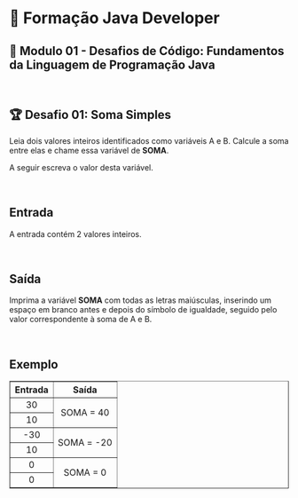 # 📌 **Formação Java Developer**
## 📝 **Modulo 01 - Desafios de Código: Fundamentos da Linguagem de Programação Java**

<br>

## 🏆 **Desafio 01: Soma Simples**
Leia dois valores inteiros identificados como variáveis A e B. Calcule a soma entre elas e chame essa variável de **SOMA**.

A seguir escreva o valor desta variável.  

<br>

## **Entrada**
A entrada contém 2 valores inteiros.

<br>

## **Saída**
Imprima a variável **SOMA** com todas as letras maiúsculas, inserindo um espaço em branco antes e depois do símbolo de igualdade, seguido pelo valor correspondente à soma de A e B.

<br>

## **Exemplo**

<table border=1>
    <tr>
        <th style="text-align:center">Entrada</th>
        <th style="text-align:center">Saída</th>
    </tr>
    <tr>
        <td align="center">30</td>
        <td align="center" rowspan=2>SOMA = 40</td>
    </tr>
    <tr>
        <td align="center">10</td>
    </tr>
    <tr>
        <td align="center">-30</td>
        <td align="center" rowspan=2>SOMA = -20</td>
    </tr>
    <tr>
        <td align="center">10</td>
    </tr>
    <tr>
        <td align="center">0</td>
        <td align="center" rowspan=2>SOMA = 0</td>
    </tr>
    <tr>
        <td align="center">0</td>
    </tr>
</table>